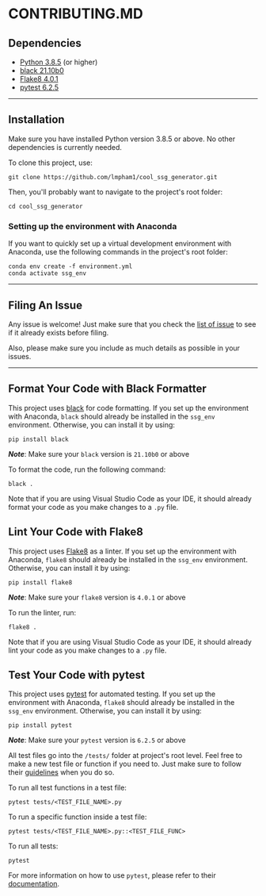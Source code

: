 # CONTRIBUTING.MD

## Dependencies
- [Python 3.8.5](https://www.python.org/downloads/) (or higher)
- [black 21.10b0](https://pypi.org/project/black/)
- [Flake8 4.0.1](https://flake8.pycqa.org/en/latest/index.html)
- [pytest 6.2.5](https://docs.pytest.org/en/latest/)

***

## Installation
Make sure you have installed Python version 3.8.5 or above. No other dependencies is currently needed.

To clone this project, use:
```console
git clone https://github.com/lmpham1/cool_ssg_generator.git
```
Then, you'll probably want to navigate to the project's root folder:
```console
cd cool_ssg_generator
```

### Setting up the environment with Anaconda
If you want to quickly set up a virtual development environment with Anaconda, use the following commands in the project's root folder:
```console
conda env create -f environment.yml
conda activate ssg_env
```

***

## Filing An Issue
Any issue is welcome! Just make sure that you check the [list of issue](https://github.com/lmpham1/cool_ssg_generator/issues) to see if it already exists before filing.

Also, please make sure you include as much details as possible in your issues.

***

## Format Your Code with Black Formatter
This project uses [black](https://pypi.org/project/black/) for code formatting. If you set up the environment with Anaconda, `black` should already be installed in the `ssg_env` environment. Otherwise, you can install it by using:
```console
pip install black
```
***Note***: Make sure your `black` version is `21.10b0` or above

To format the code, run the following command:
```console
black .
```

Note that if you are using Visual Studio Code as your IDE, it should already format your code as you make changes to a `.py` file.

## Lint Your Code with Flake8
This project uses [Flake8](https://flake8.pycqa.org/en/latest/index.html) as a linter. If you set up the environment with Anaconda, `flake8` should already be installed in the `ssg_env` environment. Otherwise, you can install it by using:
```console
pip install flake8
```
***Note***: Make sure your `flake8` version is `4.0.1` or above

To run the linter, run:
```console
flake8 .
```
Note that if you are using Visual Studio Code as your IDE, it should already lint your code as you make changes to a `.py` file.

## Test Your Code with pytest
This project uses [pytest](https://docs.pytest.org/en/latest/) for automated testing. If you set up the environment with Anaconda, `flake8` should already be installed in the `ssg_env` environment. Otherwise, you can install it by using:
```console
pip install pytest
```
***Note***: Make sure your `pytest` version is `6.2.5` or above

All test files go into the `/tests/` folder at project's root level. Feel free to make a new test file or function if you need to. Just make sure to follow their [guidelines](https://docs.pytest.org/en/6.2.x/goodpractices.html) when you do so.

To run all test functions in a test file:
```console
pytest tests/<TEST_FILE_NAME>.py
```

To run a specific function inside a test file:
```console
pytest tests/<TEST_FILE_NAME>.py::<TEST_FILE_FUNC>
```

To run all tests:
```console
pytest
```

For more information on how to use `pytest`, please refer to their [documentation](https://docs.pytest.org/en/latest/how-to/index.html).
